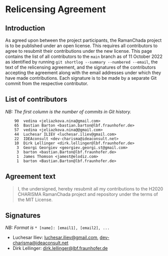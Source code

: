 # Relicensing Agreement

## Introduction
As agreed upon between the project participants, the RamanChada project is to be published under an open license. This requires all contributors to agree to resubmit their contributions under the new license. This page contains the list of all contributors to the `main` branch as of 11 October 2022 as identified by running `git shortlog --summary --numbered --email`, the text of the relicensing agreement, and the signatures of the contributors accepting the agreement along with the email addresses under which they have made contributions. Each signature is to be made by a separate Git commit from the respective contributor.

## List of contributors

*NB: The first column is the number of commits in Git history.*
```
    90  vedina <jeliazkova.nina@gmail.com>
    65  Bastian Barton <bastian.barton@lbf.fraunhofer.de>
    57  vedina <jeliazkova.nina@@gmail.com>
    44  Luchesar ILIEV <luchesar.iliev@gmail.com>
    22  IDEAconsult <dev-charisma@ideaconsult.net>
    10  Dirk Lellinger <dirk.lellinger@lbf.fraunhofer.de>
     3  Georgi Georgiev <georgiev.georgi.st@gmail.com>
     3  barton <bastian.Barton@lbf.fraunhofer.de>
     1  James Thomson <jamest@elodiz.com>
     1  barton <Bastian.Barton@lbf.fraunhofer.de>
```

## Agreement text
> I, the undersigned, hereby resubmit all my contributions to the H2020 CHARISMA RamanChada project and repository under the terms of the MIT License.

## Signatures

*NB: Format is* `* [name]: [email1], [email2], ...`

* Luchesar Iliev: <luchesar.iliev@gmail.com>, <dev-charisma@ideaconsult.net>
* Dirk Lellinger: <dirk.lellinger@lbf.fraunhofer.de>